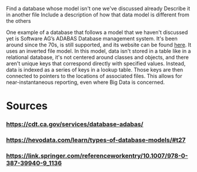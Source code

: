 Find a database whose model isn't one we've discussed already
Describe it in another file
Include a description of how that data model is different from the others

One example of a database that follows a model that we haven't discussed yet is Software AG’s ADABAS Database management system.
It's been around since the 70s, is still supported, and its website can be found [here](https://cdt.ca.gov/services/database-adabas/).
It uses an inverted file model. In this model, data isn't stored in a table like in a relational database, it's not centered around classes and objects,
and there aren't unique keys that correspond directly with specified values. Instead, data is indexed as a series of keys in a lookup table.
Those keys are then connected to pointers to the locations of associated files. This allows for near-instantaneous reporting, even where Big Data is concerned.



# Sources
### https://cdt.ca.gov/services/database-adabas/
### https://hevodata.com/learn/types-of-database-models/#t27
### https://link.springer.com/referenceworkentry/10.1007/978-0-387-39940-9_1136
